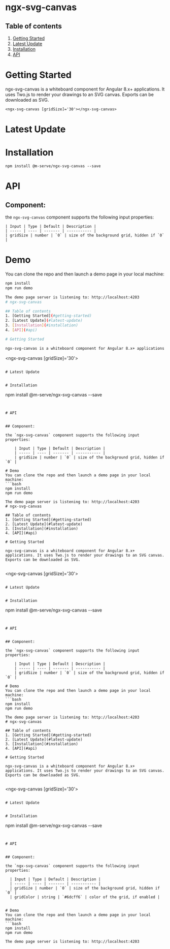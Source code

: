 # ngx-svg-canvas

## Table of contents 
1. [Getting Started](#getting-started)
2. [Latest Update](#latest-update)
3. [Installation](#installation)
4. [API](#api)

# Getting Started

ngx-svg-canvas is a whiteboard component for Angular 8.x+ applications. It uses Two.js to render your drawings to an SVG canvas. Exports can be downloaded as SVG.


```
<ngx-svg-canvas [gridSize]='30'></ngx-svg-canvas>
```

# Latest Update


# Installation
```
npm install @m-serve/ngx-svg-canvas --save
```


# API


## Component:

the `ngx-svg-canvas` component supports the following input properties:

    | Input | Type | Default | Description |
    | ----- | ---- | ------- | ----------- |
    | gridSize | number | `0` | size of the background grid, hidden if `0` |

# Demo
You can clone the repo and then launch a demo page in your local machine:
```bash
npm install
npm run demo

The demo page server is listening to: http://localhost:4203
# ngx-svg-canvas

## Table of contents 
1. [Getting Started](#getting-started)
2. [Latest Update](#latest-update)
3. [Installation](#installation)
4. [API](#api)

# Getting Started

ngx-svg-canvas is a whiteboard component for Angular 8.x+ applications. It uses Two.js to render your drawings to an SVG canvas. Exports can be downloaded as SVG.


```
<ngx-svg-canvas [gridSize]='30'></ngx-svg-canvas>
```

# Latest Update


# Installation
```
npm install @m-serve/ngx-svg-canvas --save
```


# API


## Component:

the `ngx-svg-canvas` component supports the following input properties:

    | Input | Type | Default | Description |
    | ----- | ---- | ------- | ----------- |
    | gridSize | number | `0` | size of the background grid, hidden if `0` |

# Demo
You can clone the repo and then launch a demo page in your local machine:
```bash
npm install
npm run demo

The demo page server is listening to: http://localhost:4203
# ngx-svg-canvas

## Table of contents 
1. [Getting Started](#getting-started)
2. [Latest Update](#latest-update)
3. [Installation](#installation)
4. [API](#api)

# Getting Started

ngx-svg-canvas is a whiteboard component for Angular 8.x+ applications. It uses Two.js to render your drawings to an SVG canvas. Exports can be downloaded as SVG.


```
<ngx-svg-canvas [gridSize]='30'></ngx-svg-canvas>
```

# Latest Update


# Installation
```
npm install @m-serve/ngx-svg-canvas --save
```


# API


## Component:

the `ngx-svg-canvas` component supports the following input properties:

    | Input | Type | Default | Description |
    | ----- | ---- | ------- | ----------- |
    | gridSize | number | `0` | size of the background grid, hidden if `0` |

# Demo
You can clone the repo and then launch a demo page in your local machine:
```bash
npm install
npm run demo

The demo page server is listening to: http://localhost:4203
# ngx-svg-canvas

## Table of contents 
1. [Getting Started](#getting-started)
2. [Latest Update](#latest-update)
3. [Installation](#installation)
4. [API](#api)

# Getting Started

ngx-svg-canvas is a whiteboard component for Angular 8.x+ applications. It uses Two.js to render your drawings to an SVG canvas. Exports can be downloaded as SVG.


```
<ngx-svg-canvas [gridSize]='30'></ngx-svg-canvas>
```

# Latest Update


# Installation
```
npm install @m-serve/ngx-svg-canvas --save
```


# API


## Component:

the `ngx-svg-canvas` component supports the following input properties:

  | Input | Type | Default | Description |
  | ----- | ---- | ------- | ----------- |
  | gridSize | number | `0` | size of the background grid, hidden if `0` |
  | gridColor | string | `#6dcff6` | color of the grid, if enabled |


# Demo
You can clone the repo and then launch a demo page in your local machine:
```bash
npm install
npm run demo

The demo page server is listening to: http://localhost:4203
